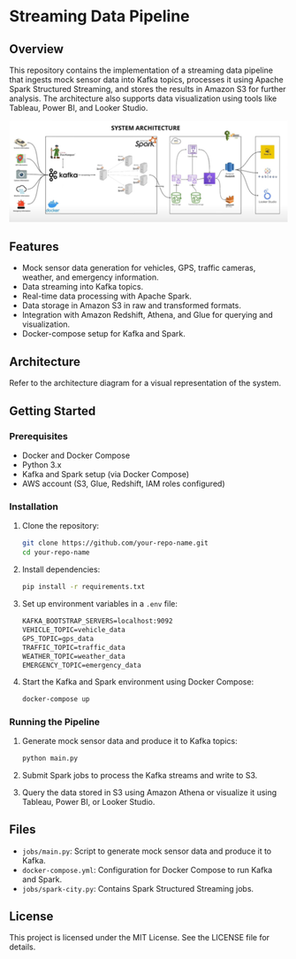 # Streaming Data Pipeline

## Overview
This repository contains the implementation of a streaming data pipeline that ingests mock sensor data into Kafka topics, processes it using Apache Spark Structured Streaming, and stores the results in Amazon S3 for further analysis. The architecture also supports data visualization using tools like Tableau, Power BI, and Looker Studio.

![System Architecture](SystemArch.png)

## Features
- Mock sensor data generation for vehicles, GPS, traffic cameras, weather, and emergency information.
- Data streaming into Kafka topics.
- Real-time data processing with Apache Spark.
- Data storage in Amazon S3 in raw and transformed formats.
- Integration with Amazon Redshift, Athena, and Glue for querying and visualization.
- Docker-compose setup for Kafka and Spark.

## Architecture
Refer to the architecture diagram for a visual representation of the system.

## Getting Started

### Prerequisites
- Docker and Docker Compose
- Python 3.x
- Kafka and Spark setup (via Docker Compose)
- AWS account (S3, Glue, Redshift, IAM roles configured)

### Installation
1. Clone the repository:
   ```bash
   git clone https://github.com/your-repo-name.git
   cd your-repo-name
   ```

2. Install dependencies:
   ```bash
   pip install -r requirements.txt
   ```

3. Set up environment variables in a `.env` file:
   ```
   KAFKA_BOOTSTRAP_SERVERS=localhost:9092
   VEHICLE_TOPIC=vehicle_data
   GPS_TOPIC=gps_data
   TRAFFIC_TOPIC=traffic_data
   WEATHER_TOPIC=weather_data
   EMERGENCY_TOPIC=emergency_data
   ```

4. Start the Kafka and Spark environment using Docker Compose:
   ```bash
   docker-compose up
   ```

### Running the Pipeline
1. Generate mock sensor data and produce it to Kafka topics:
   ```bash
   python main.py
   ```

2. Submit Spark jobs to process the Kafka streams and write to S3.

3. Query the data stored in S3 using Amazon Athena or visualize it using Tableau, Power BI, or Looker Studio.

## Files
- `jobs/main.py`: Script to generate mock sensor data and produce it to Kafka.
- `docker-compose.yml`: Configuration for Docker Compose to run Kafka and Spark.
- `jobs/spark-city.py`: Contains Spark Structured Streaming jobs.

## License
This project is licensed under the MIT License. See the LICENSE file for details.